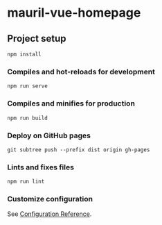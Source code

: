 # mauril-vue-homepage

## Project setup
```
npm install
```

### Compiles and hot-reloads for development
```
npm run serve
```

### Compiles and minifies for production
```
npm run build
```

### Deploy on GitHub pages
```
git subtree push --prefix dist origin gh-pages
```

### Lints and fixes files
```
npm run lint
```

### Customize configuration
See [Configuration Reference](https://cli.vuejs.org/config/).
